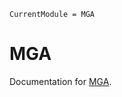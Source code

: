 ```@meta
CurrentModule = MGA
```

# MGA

Documentation for [MGA](https://github.com/TulipaEnergy/MGA.jl).
